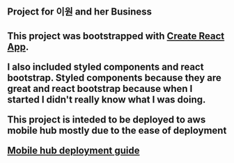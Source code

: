 <h2>Project for 이원 and her Business<h2>

<p>This project was bootstrapped with <a href="https://github.com/facebookincubator/create-react-app">Create React App</a>.</p>

<p>I also included styled components and react bootstrap. Styled components because they are great and react bootstrap because when I started I didn't really know what I was doing.</p>

<p>This project is inteded to be deployed to aws mobile hub mostly due to the ease of deployment</p>
<p><a href='https://aws-amplify.github.io/amplify-js/media/quick_start?platform=purejs'>Mobile hub deployment guide</a></p>